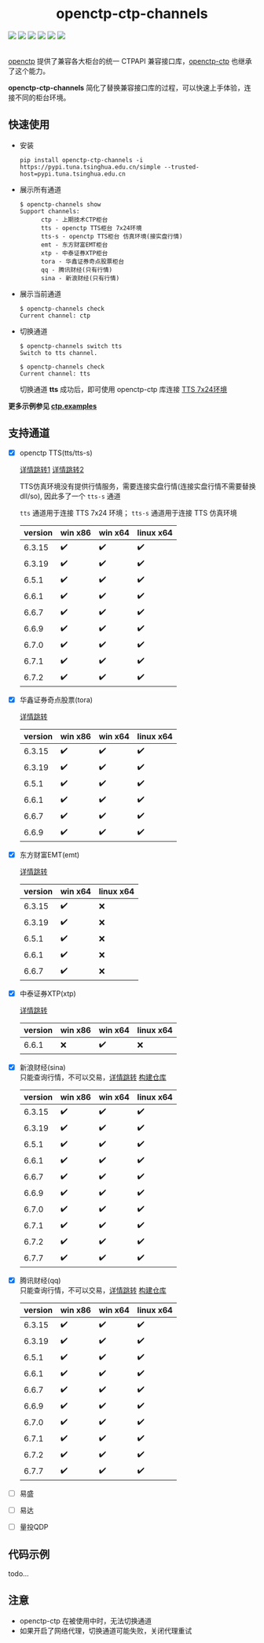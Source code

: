 <h1 align="center">openctp-ctp-channels </h1>

<div>
    <a href="#"><img src="https://flat.badgen.net/badge/os/windows-x86/cyan?icon=windows" /></a>
    <a href="#"><img src="https://flat.badgen.net/badge/os/windows-x86_64/cyan?icon=windows" /></a>
    <a href="#"><img src="https://img.shields.io/badge/os-linux_x86_64-white?style=flat-square&logo=linux&logoColor=white&color=rgb(35%2C189%2C204)" /></a>
    <a href="#"><img src="https://flat.badgen.net/badge/python/>=3.7/blue" /></a>
    <a href="#" ><img src="https://flat.badgen.net/badge/license/BSD-3/blue?" /></a>
    <a href="https://pypi.org/project/openctp-ctp-channels/" >
      <img src="https://flat.badgen.net/badge/pypi/v0.1.0/blue?" />
    </a>

</div>
<br>

[openctp](https://github.com/openctp/openctp)
提供了兼容各大柜台的统一 CTPAPI 兼容接口库，[openctp-ctp](https://github.com/openctp/openctp-ctp-python) 也继承了这个能力。

**openctp-ctp-channels** 简化了替换兼容接口库的过程，可以快速上手体验，连接不同的柜台环境。

## 快速使用

- 安装

  ```shell
  pip install openctp-ctp-channels -i https://pypi.tuna.tsinghua.edu.cn/simple --trusted-host=pypi.tuna.tsinghua.edu.cn
  ```
- 展示所有通道
  ```shell
  $ openctp-channels show
  Support channels:
        ctp - 上期技术CTP柜台
        tts - openctp TTS柜台 7x24环境
        tts-s - openctp TTS柜台 仿真环境(接实盘行情)
        emt - 东方财富EMT柜台
        xtp - 中泰证券XTP柜台
        tora - 华鑫证券奇点股票柜台
        qq - 腾讯财经(只有行情)
        sina - 新浪财经(只有行情)
  ```
- 展示当前通道
  ```shell
  $ openctp-channels check
  Current channel: ctp
  ```
- 切换通道
  ```shell
  $ openctp-channels switch tts
  Switch to tts channel.
  
  $ openctp-channels check
  Current channel: tts
  ```
  切换通道 **tts** 成功后，即可使用 openctp-ctp
  库连接 [TTS 7x24环境](http://openctp.cn/report/openctp%A3%A8TTS%A3%A97x24%BB%B7%BE%B3process%BD%BB%D2%D7.html)

**更多示例参见 [ctp.examples](https://github.com/Jedore/ctp.examples)**

## 支持通道

- [x] openctp TTS(tts/tts-s)

  [详情跳转1](https://github.com/openctp/openctp?tab=readme-ov-file#openctp%E6%A8%A1%E6%8B%9F%E7%8E%AF%E5%A2%83)
  [详情跳转2](https://github.com/openctp/openctp/tree/master/ctp2TTS)

  TTS仿真环境没有提供行情服务，需要连接实盘行情(连接实盘行情不需要替换dll/so), 因此多了一个 `tts-s` 通道

  `tts` 通道用于连接 TTS 7x24 环境； `tts-s` 通道用于连接 TTS 仿真环境

  | version | win x86            | win x64            | linux x64          | 
  |---------|--------------------|--------------------|--------------------|
  | 6.3.15  | :heavy_check_mark: | :heavy_check_mark: | :heavy_check_mark: |
  | 6.3.19  | :heavy_check_mark: | :heavy_check_mark: | :heavy_check_mark: |
  | 6.5.1   | :heavy_check_mark: | :heavy_check_mark: | :heavy_check_mark: |
  | 6.6.1   | :heavy_check_mark: | :heavy_check_mark: | :heavy_check_mark: |
  | 6.6.7   | :heavy_check_mark: | :heavy_check_mark: | :heavy_check_mark: |
  | 6.6.9   | :heavy_check_mark: | :heavy_check_mark: | :heavy_check_mark: |
  | 6.7.0   | :heavy_check_mark: | :heavy_check_mark: | :heavy_check_mark: |
  | 6.7.1   | :heavy_check_mark: | :heavy_check_mark: | :heavy_check_mark: |
  | 6.7.2   | :heavy_check_mark: | :heavy_check_mark: | :heavy_check_mark: |

- [x] 华鑫证券奇点股票(tora)

  [详情跳转](https://github.com/openctp/openctp/tree/master/ctp2STP)

  | version | win x86            | win x64            | linux x64          | 
  |---------|--------------------|--------------------|--------------------|
  | 6.3.15  | :heavy_check_mark: | :heavy_check_mark: | :heavy_check_mark: |
  | 6.3.19  | :heavy_check_mark: | :heavy_check_mark: | :heavy_check_mark: |
  | 6.5.1   | :heavy_check_mark: | :heavy_check_mark: | :heavy_check_mark: |
  | 6.6.1   | :heavy_check_mark: | :heavy_check_mark: | :heavy_check_mark: |
  | 6.6.7   | :heavy_check_mark: | :heavy_check_mark: | :heavy_check_mark: |
  | 6.6.9   | :heavy_check_mark: | :heavy_check_mark: | :heavy_check_mark: |

- [x] 东方财富EMT(emt)

  [详情跳转](https://github.com/openctp/openctp/tree/master/ctp2EMT)

  | version | win x64            | linux x64 | 
  |---------|--------------------|-----------|
  | 6.3.15  | :heavy_check_mark: | :x:       |
  | 6.3.19  | :heavy_check_mark: | :x:       |
  | 6.5.1   | :heavy_check_mark: | :x:       |
  | 6.6.1   | :heavy_check_mark: | :x:       |
  | 6.6.7   | :heavy_check_mark: | :x:       |

- [x] 中泰证券XTP(xtp)

  [详情跳转](https://github.com/openctp/openctp/tree/master/ctp2XTP)

  | version | win x86 | win x64            | linux x64 | 
  |---------|---------|--------------------|-----------|
  | 6.6.1   | :x:     | :heavy_check_mark: | :x:       |

- [x] 新浪财经(sina)  
  只能查询行情，不可以交易，[详情跳转](https://github.com/openctp/openctp/blob/master/ctp2Sina/readme.md) [构建仓库](https://github.com/Jedore/ctp2sina)

  | version | win x86            | win x64            | linux x64          | 
  |---------|--------------------|--------------------|--------------------|
  | 6.3.15  | :heavy_check_mark: | :heavy_check_mark: | :heavy_check_mark: |
  | 6.3.19  | :heavy_check_mark: | :heavy_check_mark: | :heavy_check_mark: |
  | 6.5.1   | :heavy_check_mark: | :heavy_check_mark: | :heavy_check_mark: |
  | 6.6.1   | :heavy_check_mark: | :heavy_check_mark: | :heavy_check_mark: |
  | 6.6.7   | :heavy_check_mark: | :heavy_check_mark: | :heavy_check_mark: |
  | 6.6.9   | :heavy_check_mark: | :heavy_check_mark: | :heavy_check_mark: |
  | 6.7.0   | :heavy_check_mark: | :heavy_check_mark: | :heavy_check_mark: |
  | 6.7.1   | :heavy_check_mark: | :heavy_check_mark: | :heavy_check_mark: |
  | 6.7.2   | :heavy_check_mark: | :heavy_check_mark: | :heavy_check_mark: |
  | 6.7.7   | :heavy_check_mark: | :heavy_check_mark: | :heavy_check_mark: |

- [x] 腾讯财经(qq)  
  只能查询行情，不可以交易，[详情跳转](https://github.com/openctp/openctp/blob/master/ctp2QQ/readme.md) [构建仓库](https://github.com/Jedore/ctp2qq)

  | version | win x86            | win x64            | linux x64          | 
  |---------|--------------------|--------------------|--------------------|
  | 6.3.15  | :heavy_check_mark: | :heavy_check_mark: | :heavy_check_mark: |
  | 6.3.19  | :heavy_check_mark: | :heavy_check_mark: | :heavy_check_mark: |
  | 6.5.1   | :heavy_check_mark: | :heavy_check_mark: | :heavy_check_mark: |
  | 6.6.1   | :heavy_check_mark: | :heavy_check_mark: | :heavy_check_mark: |
  | 6.6.7   | :heavy_check_mark: | :heavy_check_mark: | :heavy_check_mark: |
  | 6.6.9   | :heavy_check_mark: | :heavy_check_mark: | :heavy_check_mark: |
  | 6.7.0   | :heavy_check_mark: | :heavy_check_mark: | :heavy_check_mark: |
  | 6.7.1   | :heavy_check_mark: | :heavy_check_mark: | :heavy_check_mark: |
  | 6.7.2   | :heavy_check_mark: | :heavy_check_mark: | :heavy_check_mark: |
  | 6.7.7   | :heavy_check_mark: | :heavy_check_mark: | :heavy_check_mark: |

- [ ] 易盛
- [ ] 易达
- [ ] 量投QDP

## 代码示例

todo...

## 注意

- openctp-ctp 在被使用中时，无法切换通道
- 如果开启了网络代理，切换通道可能失败，关闭代理重试
